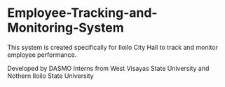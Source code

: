 # Employee-Tracking-and-Monitoring-System
This system is created specifically for Iloilo City Hall to track and monitor employee performance. 

Developed by DASMO Interns from West Visayas State University and Nothern Iloilo State University
